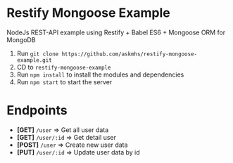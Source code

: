 # Restify Mongoose Example
NodeJs REST-API example using Restify + Babel ES6 + Mongoose ORM for MongoDB

1. Run ```git clone https://github.com/askmhs/restify-mongoose-example.git```
1. CD to ```restify-mongoose-example```
2. Run ```npm install``` to install the modules and dependencies
3. Run ```npm start``` to start the server

# Endpoints
- **[GET]** `/user` => Get all user data
- **[GET]** `/user/:id` => Get detail user
- **[POST]** `/user` => Create new user data
- **[PUT]** `/user/:id` => Update user data by id
